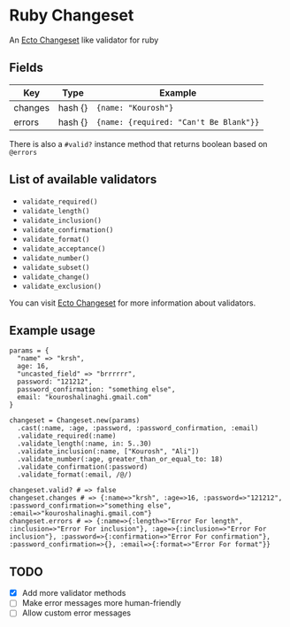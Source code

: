 # Ruby Changeset
An [Ecto Changeset](https://hexdocs.pm/ecto/Ecto.Changeset.html) like validator for ruby

## Fields
| Key | Type | Example |
| --- | ---- | ------- |
| changes | hash {} | `{name: "Kourosh"}` |
| errors | hash {} | `{name: {required: "Can't Be Blank"}}` |

There is also a `#valid?` instance method that returns boolean based on `@errors`

## List of available validators
* `validate_required()`
* `validate_length()`
* `validate_inclusion()`
* `validate_confirmation()`
* `validate_format()`
* `validate_acceptance()`
* `validate_number()`
* `validate_subset()`
* `validate_change()`
* `validate_exclusion()`

You can visit [Ecto Changeset](https://hexdocs.pm/ecto/Ecto.Changeset.html) for more information about validators.

## Example usage
```
params = {
  "name" => "krsh", 
  age: 16, 
  "uncasted_field" => "brrrrrr", 
  password: "121212", 
  password_confirmation: "something else",
  email: "kouroshalinaghi.gmail.com"
}

changeset = Changeset.new(params)
  .cast(:name, :age, :password, :password_confirmation, :email)
  .validate_required(:name)
  .validate_length(:name, in: 5..30)
  .validate_inclusion(:name, ["Kourosh", "Ali"])
  .validate_number(:age, greater_than_or_equal_to: 18)
  .validate_confirmation(:password)
  .validate_format(:email, /@/)

changeset.valid? # => false
changeset.changes # => {:name=>"krsh", :age=>16, :password=>"121212", :password_confirmation=>"something else", :email=>"kouroshalinaghi.gmail.com"}
changeset.errors # => {:name=>{:length=>"Error For length", :inclusion=>"Error For inclusion"}, :age=>{:inclusion=>"Error For inclusion"}, :password=>{:confirmation=>"Error For confirmation"}, :password_confirmation=>{}, :email=>{:format=>"Error For format"}}
```

## TODO

- [x] Add more validator methods
- [ ] Make error messages more human-friendly
- [ ] Allow custom error messages
